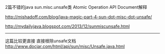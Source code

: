 2篇不错的java sun.misc.unsafe类 Atomic Operation API Document解释

http://mishadoff.com/blog/java-magic-part-4-sun-dot-misc-dot-unsafe/

http://mydailyjava.blogspot.com/2013/12/sunmiscunsafe.html


----
这篇比较更直接  直接根除unsafe文档
http://www.docjar.com/html/api/sun/misc/Unsafe.java.html
